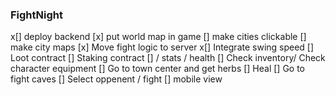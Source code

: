 ### FightNight

x[] deploy backend
[x] put world map in game
[] make cities clickable
[] make city maps
[x] Move fight logic to server
x[] Integrate swing speed
[] Loot contract
[] Staking contract
[] / stats / health
[] Check inventory/ Check character equipment
[] Go to town center and get herbs
[] Heal
[] Go to fight caves
[] Select oppenent / fight
[] mobile view
